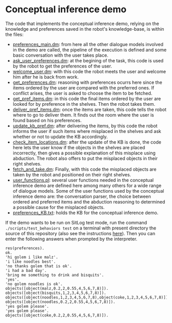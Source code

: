 # Conceptual inference demo
The code that implements the conceptual inference demo, relying on the knowledge and preferences saved in the robot's knowledge-base, is within the files:

- [preferences_main.dm](https://github.com/SitLog/source_code/blob/master/apps/test_behaviors/preferences/preferences_main.dm): from here all the other dialogue models involved in the demo are called, the pipeline of the execution is defined and some basic conversation with the user takes place.
- [ask_user_preferences.dm](https://github.com/SitLog/source_code/blob/master/apps/test_behaviors/preferences/ask_user_preferences.dm): at the begining of the task, this code is used by the robot to get the preferences of the user.
- [welcome_user.dm](https://github.com/SitLog/source_code/blob/master/apps/test_behaviors/preferences/welcome_user.dm): with this code the robot meets the user and welcome him after he is back from work.
- [get_preferences.dm](https://github.com/SitLog/source_code/blob/master/apps/test_behaviors/preferences/get_preferences.dm): reasoning with preferences ocurrs here since the items ordered by the user are compared with the preferred ones. If conflict arises, the user is asked to choose the item to be fetched. 
- [get_pref_items.dm](https://github.com/SitLog/source_code/blob/master/apps/test_behaviors/preferences/get_pref_items.dm): in this code the final items ordered by the user are looked for by preference in the shelves. Then the robot takes them.
- [deliver_pref_items.dm](https://github.com/SitLog/source_code/blob/master/apps/test_behaviors/preferences/deliver_pref_items.dm): once the items are taken, this code tells the robot where to go to deliver them. It finds out the room where the user is found based on his preferences.
- [update_kb_pref.dm](https://github.com/SitLog/source_code/blob/master/apps/test_behaviors/preferences/update_kb_pref.dm): after delivering the items, by this code the robot informs the user if such items where misplaced in the shelves and ask whether or not to update the KB accordingly.
- [check_item_locations.dm](https://github.com/SitLog/source_code/blob/master/apps/test_behaviors/preferences/check_item_locations.dm): after the update of the KB is done, the code here lets the user know if the objects in the shelves are placed incorrectly, then gives a possible explanation of this misplace using abduction. The robot also offers to put the misplaced objects in their right shelves.
- [fetch_and_take.dm](https://github.com/SitLog/source_code/blob/master/apps/test_behaviors/preferences/fetch_and_take.dm): Finally, with this code the misplaced objects are taken by the robot and positioned on their right shelves.
- [user_functions.pl](https://github.com/SitLog/source_code/blob/master/apps/test_behaviors/user_functions.pl): several user functions needed in the conceptual inference demo are defined here among many others for a wide range of dialogue models. Some of the user functions used by the conceptual inference demo are: the conversation parser, the choice between ordered and preferred items and the abduction reasoning to determined a possible cause for the misplaced objects.
- [preferences_KB.txt](https://github.com/SitLog/source_code/blob/master/knowledge_base/preferences_KB.txt): holds the KB for the conceptual inference demo.

If the demo wants to be run on SitLog test mode, run the command ```./scripts/test_behaviors test``` on a terminal with present directory the source of this repository (also see the instructions [here](https://github.com/SitLog/source_code#sitlog)). Then you can enter the following answers when prompted by the interpreter.

    res(preferences).
    ok.
    'hi golem i like malz'.
    'i like noodles best'.
    'no thanks golem that is ok'.
    'i had a bad day'.
    'bring me something to drink and bisquits'.
    'yes'.
    'no golem noodles is ok'.
    objects([object(malz,0.2,2,0.55,4,5,6,7,8)]).
    objects([object(bisquits,1,2,3,4,5,6,7,8)]).
    objects([object(noodles,1,2,3,4,5,6,7,8),object(coke,1,2,3,4,5,6,7,8)]).
    objects([object(noodles,0.2,2,0.55,4,5,6,7,8)]).
    'yes golem please'.
    'yes golem please'.
    objects([object(coke,0.2,2,0.55,4,5,6,7,8)]).

